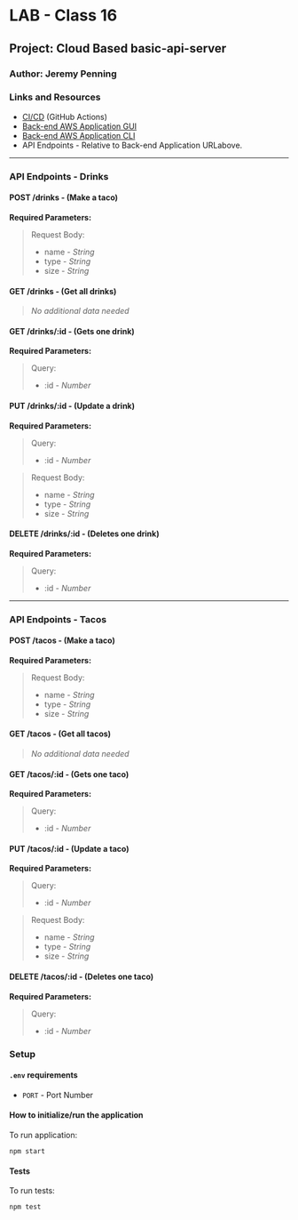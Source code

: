 # LAB - Class 16

## Project: Cloud Based basic-api-server

### Author: Jeremy Penning

### Links and Resources

- [CI/CD](https://github.com/jeremyp-401-advanced-javascript/cloud-server/actions) (GitHub Actions)
- [Back-end AWS Application GUI](http://basicapiserver-env.eba-2dqptrmj.us-west-2.elasticbeanstalk.com/)
- [Back-end AWS Application CLI](https://jeremyp-basic-api-server.herokuapp.com/)
- API Endpoints - Relative to Back-end Application URLabove.

---

### API Endpoints - Drinks

#### **POST /drinks** - (Make a taco)

**Required Parameters:**

>Request Body:
>- name - _String_  
>- type - _String_  
>- size - _String_  

#### **GET /drinks** - (Get all drinks)

>_No additional data needed_

#### **GET /drinks/:id** - (Gets one drink)

**Required Parameters:**

>Query:  
>- :id - _Number_  

#### **PUT /drinks/:id** - (Update a drink)

**Required Parameters:**

>Query:  
>- :id - _Number_

>Request Body:  
>- name - _String_  
>- type - _String_  
>- size - _String_  

#### **DELETE /drinks/:id** - (Deletes one drink)

**Required Parameters:**

>Query:  
>- :id - _Number_  

---

### API Endpoints - Tacos

#### **POST /tacos** - (Make a taco)

**Required Parameters:**

>Request Body:
>- name - _String_  
>- type - _String_  
>- size - _String_  

#### **GET /tacos** - (Get all tacos)

>_No additional data needed_

#### **GET /tacos/:id** - (Gets one taco)

**Required Parameters:**

>Query:  
>- :id - _Number_  

#### **PUT /tacos/:id** - (Update a taco)

**Required Parameters:**

>Query:  
>- :id - _Number_

>Request Body:  
>- name - _String_  
>- type - _String_  
>- size - _String_  

#### **DELETE /tacos/:id** - (Deletes one taco)

**Required Parameters:**

>Query:  
>- :id - _Number_  

### Setup

#### `.env` requirements

- `PORT` - Port Number

#### How to initialize/run the application

To run application:

`npm start`

#### Tests

To run tests:

`npm test`
